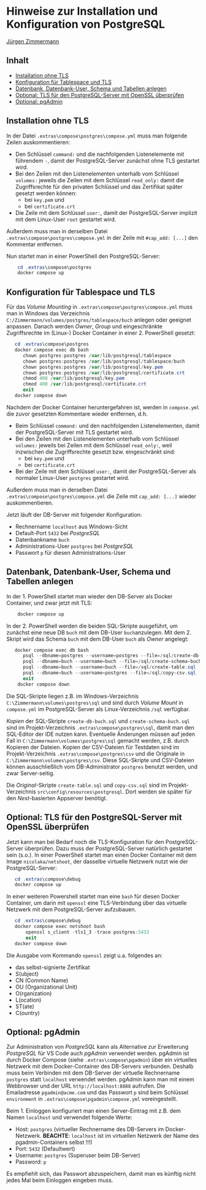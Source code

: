 # Hinweise zur Installation und Konfiguration von PostgreSQL

<!--
  Copyright (C) 2023 - present Juergen Zimmermann, Hochschule Karlsruhe

  This program is free software: you can redistribute it and/or modify
  it under the terms of the GNU General Public License as published by
  the Free Software Foundation, either version 3 of the License, or
  (at your option) any later version.

  This program is distributed in the hope that it will be useful,
  but WITHOUT ANY WARRANTY; without even the implied warranty of
  MERCHANTABILITY or FITNESS FOR A PARTICULAR PURPOSE.  See the
  GNU General Public License for more details.

  You should have received a copy of the GNU General Public License
  along with this program. If not, see <http://www.gnu.org/licenses/>.
-->

[Jürgen Zimmermann](mailto:Juergen.Zimmermann@h-ka.de)

## Inhalt

- [Installation ohne TLS](#installation-ohne-tls)
- [Konfiguration für Tablespace und TLS](#konfiguration-für-tablespace-und-tls)
- [Datenbank, Datenbank-User, Schema und Tabellen anlegen](#datenbank-datenbank-user-schema-und-tabellen-anlegen)
- [Optional: TLS für den PostgreSQL-Server mit OpenSSL überprüfen](#optional-tls-für-den-postgresql-server-mit-openssl-überprüfen)
- [Optional: pgAdmin](#optional-pgadmin)

## Installation ohne TLS

In der Datei `.extras\compose\postgres\compose.yml` muss man folgende Zeilen
auskommentieren:

- Den Schlüssel `command:` und die nachfolgenden Listenelemente mit führendem `-`,
  damit der PostgreSQL-Server zunächst ohne TLS gestartet wird.
- Bei den Zeilen mit den Listenelementen unterhalb vom Schlüssel `volumes:`
  jeweils die Zeilen mit dem Schlüssel `read_only:` damit die Zugriffsrechte für
  den privaten Schlüssel und das Zertifikat später gesetzt werden können:
  - bei `key.pem` und
  - bei `certificate.crt`
- Die Zeile mit dem Schlüssel `user:`, damit der PostgreSQL-Server implizit mit
  dem Linux-User `root` gestartet wird.

Außerdem muss man in derselben Datei `.extras\compose\postgres\compose.yml` in
der Zeile mit `#cap_add: [...]` den Kommentar entfernen.

Nun startet man in einer PowerShell den PostgreSQL-Server:

```powershell
    cd .extras\compose\postgres
    docker compose up
```

## Konfiguration für Tablespace und TLS

Für das _Volume Mounting_ in `.extras\compose\postgres\compose.yml` muss man in
Windows das Verzeichnis `C:/Zimmermann/volumes/postgres/tablespace/buch` anlegen
oder geeignet anpassen. Danach werden _Owner_, _Group_ und eingeschränkte
Zugriffsrechte im (Linux-) Docker Container in einer 2. PowerShell gesetzt:

```powershell
   cd .extras\compose\postgres
   docker compose exec db bash
      chown postgres:postgres /var/lib/postgresql/tablespace
      chown postgres:postgres /var/lib/postgresql/tablespace/buch
      chown postgres:postgres /var/lib/postgresql/key.pem
      chown postgres:postgres /var/lib/postgresql/certificate.crt
      chmod 400 /var/lib/postgresql/key.pem
      chmod 400 /var/lib/postgresql/certificate.crt
      exit
   docker compose down
```

Nachdem der Docker Container heruntergefahren ist, werden in `compose.yml` die
zuvor gesetzten Kommentare wieder entfernen, d.h.

- Beim Schlüssel `command:` und den nachfolgenden Listenelementen, damit der
  PostgreSQL-Server mit TLS gestartet wird.
- Bei den Zeilen mit den Listenelementen unterhalb vom Schlüssel `volumes:`
  jeweils bei Zeilen mit dem Schlüssel `read_only:`, weil inzwischen die
  Zugriffsrechte gesetzt bzw. eingeschränkt sind:
  - bei `key.pem` und
  - bei `certificate.crt`
- Bei der Zeile mit dem Schlüssel `user:`, damit der PostgreSQL-Server als
  normaler Linux-User `postgres` gestartet wird.

Außerdem muss man in derselben Datei `.extras\compose\postgres\compose.yml` die
Zeile mit `cap_add: [...]` wieder auskommentieren.

Jetzt läuft der DB-Server mit folgender Konfiguration:

- Rechnername `localhost` aus Windows-Sicht
- Default-Port `5432` bei _PostgreSQL_
- Datenbankname `buch`
- Administrations-User `postgres` bei _PostgreSQL_
- Passwort `p` für diesen Administrations-User

## Datenbank, Datenbank-User, Schema und Tabellen anlegen

In der 1. PowerShell startet man wieder den DB-Server als Docker Container, und
zwar jetzt mit TLS:

```powershell
    docker compose up
```

In der 2. PowerShell werden die beiden SQL-Skripte ausgeführt, um zunächst eine
neue DB `buch` mit dem DB-User `buch`anzulegen. Mit dem 2. Skript wird das
Schema `buch` mit dem DB-User `buch` als _Owner_ angelegt:

```powershell
   docker compose exec db bash
      psql --dbname=postgres --username=postgres --file=/sql/create-db-buch.sql
      psql --dbname=buch --username=buch --file=/sql/create-schema-buch.sql
      psql --dbname=buch --username=buch --file=/sql/create-table.sql
      psql --dbname=buch --username=postgres --file=/sql/copy-csv.sql
      exit
    docker compose down
```

Die SQL-Skripte liegen z.B. im Windows-Verzeichnis `C:\Zimmermann\volumes\postgres\sql`
und sind durch _Volume Mount_ in `compose.yml` im PostgreSQL-Server als
Linux-Verzeichnis `/sql` verfügbar.

_Kopien_ der SQL-Skripte `create-db-buch.sql` und `create-schema-buch.sql` sind
im Projekt-Verzeichnis `.extras\compose\postgres\sql`, damit man den SQL-Editor
der IDE nutzen kann. Eventuelle Änderungen müssen auf jeden Fall in
`C:\Zimmermann\volumes\postgres\sql` gemacht werden, z.B. durch Kopieren der Dateien.
Kopien der CSV-Dateien für Testdaten sind im Projekt-Verzeichnis `.extras\compose\postgres\csv`
und die Originale in `C:\Zimmermann\volumes\postgres\csv`. Diese SQL-Skripte und
CSV-Dateien können ausschließlich vom DB-Administrator `postgres` benutzt werden,
und zwar Server-seitig.

Die _Original_-Skripte `create-table.sql` und `copy-csv.sql` sind im Projekt-Verzeichnis
`src\config\resources\postgresql`. Dort werden sie später für den _Nest_-basierten
Appserver benötigt.

## Optional: TLS für den PostgreSQL-Server mit OpenSSL überprüfen

Jetzt kann man bei Bedarf noch die TLS-Konfiguration für den PostgreSQL-Server
überprüfen. Dazu muss der PostgreSQL-Server natürlich gestartet sein (s.o.).
In einer PowerShell startet man einen Docker Container mit dem Image
`nicolaka/netshoot`, der dasselbe virtuelle Netzwerk nutzt wie der PostgreSQL-Server:

```powershell
   cd .extras\compose\debug
   docker compose up
```

In einer weiteren Powershell startet man eine `bash` für diesen Docker Container,
um darin mit `openssl` eine TLS-Verbindung über das virtuelle Netzwerk mit dem
PostgreSQL-Server aufzubauen.

```powershell
   cd .extras\compose\debug
   docker compose exec netshoot bash
       openssl s_client -tls1_3 -trace postgres:5432
       exit
   docker compose down
```

Die Ausgabe vom Kommando `openssl` zeigt u.a. folgendes an:

- das selbst-signierte Zertifikat
- S(ubject)
- CN (Common Name)
- OU (Organizational Unit)
- O(rganization)
- L(ocation)
- ST(ate)
- C(ountry)

## Optional: pgAdmin

Zur Administration von _PostgreSQL_ kann als Alternative zur Erweiterung
_PostgreSQL_ für VS Code auch _pgAdmin_ verwendet werden. pgAdmin ist durch
Docker Compose (siehe `.extras\compose\pgadmin`) über ein virtuelles Netzwerk mit
dem Docker-Container des DB-Servers verbunden. Deshalb muss beim Verbinden mit
dem DB-Server der virtuelle Rechnername `postgres` statt `localhost` verwendet
werden. pgAdmin kann man mit einem Webbrowser und der URL `http://localhost:8888`
aufrufen. Die Emailadresse `pgadmin@acme.com` und das Passwort `p` sind beim
Schlüssel `environment` in `.extras\compose\pgadmin\compose.yml` voreingestellt.

Beim 1. Einloggen konfiguriert man einen Server-Eintrag mit z.B. dem Namen
`localhost` und verwendet folgende Werte:

- Host: `postgres` (virtueller Rechnername des DB-Servers im Docker-Netzwerk.
  **BEACHTE**: `localhost` ist im virtuellen Netzwerk der Name des
  pgadmin-Containers selbst !!!)
- Port: `5432` (Defaultwert)
- Username: `postgres` (Superuser beim DB-Server)
- Password: `p`

Es empfiehlt sich, das Passwort abzuspeichern, damit man es künftig nicht jedes
Mal beim Einloggen eingeben muss.
